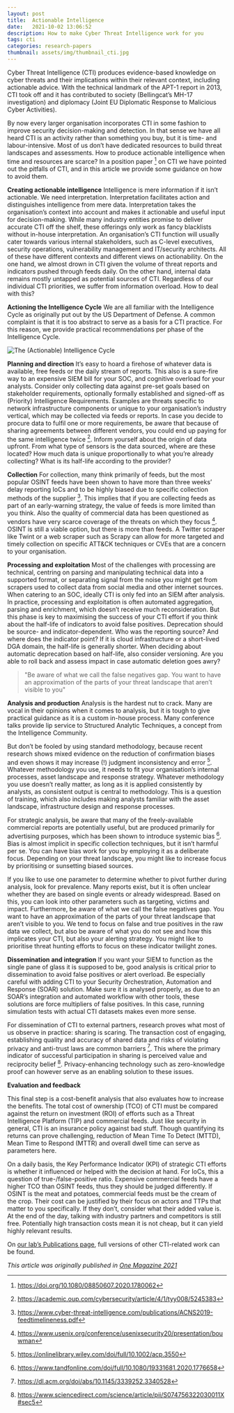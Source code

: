 ```yaml
---
layout: post
title:  Actionable Intelligence
date:   2021-10-02 13:06:52
description: How to make Cyber Threat Intelligence work for you
tags: cti
categories: research-papers
thumbnail: assets/img/thumbnail_cti.jpg
---
```

Cyber Threat Intelligence (CTI) produces evidence-based knowledge on cyber threats and their implications within their relevant context, including actionable advice. With the technical landmark of the APT-1 report in 2013, CTI took off and it has contributed to society (Bellingcat’s MH-17 investigation) and diplomacy (Joint EU Diplomatic Response to Malicious Cyber Activities).

By now every larger organisation incorporates CTI in some fashion to improve security decision-making and detection. In that sense we have all heard CTI is an activity rather than something you buy, but it is time- and labour-intensive. Most of us don’t have dedicated resources to build threat landscapes and assessments. How to produce actionable intelligence when time and resources are scarce? In a position paper [^1] on CTI we have pointed out the pitfalls of CTI, and in this article we provide some guidance on how to avoid them.

**Creating actionable intelligence**
Intelligence is mere information if it isn’t actionable. We need interpretation. Interpretation facilitates action and distinguishes intelligence from mere data. Interpretation takes the organisation’s context into account and makes it actionable and useful input for decision-making. While many industry entities promise to deliver accurate CTI off the shelf, these offerings only work as fancy blacklists without in-house interpretation. An organisation’s CTI function will usually cater towards various internal stakeholders, such as C-level executives, security operations, vulnerability management and IT/security architects. All of these have different contexts and different views on actionability. On the one hand, we almost drown in CTI given the volume of threat reports and indicators pushed through feeds daily. On the other hand, internal data remains mostly untapped as potential sources of CTI. Regardless of our individual CTI priorities, we suffer from information overload. How to deal with this?

**Actioning the Intelligence Cycle**
We are all familiar with the Intelligence Cycle as originally put out by the US Department of Defense. A common complaint is that it is too abstract to serve as a basis for a CTI practice. For this reason, we provide practical recommendations per phase of the Intelligence Cycle.

![The (Actionable) Intelligence Cycle](cycle.png)

**Planning and direction**
It’s easy to hoard a firehose of whatever data is available, free feeds or the daily stream of reports. This also is a sure-fire way to an expensive SIEM bill for your SOC, and cognitive overload for your analysts. Consider only collecting data against pre-set goals based on stakeholder requirements, optionally formally established and signed-off as (Priority) Intelligence Requirements. Examples are threats specific to network infrastructure components or unique to your organisation’s industry vertical, which may be collected via feeds or reports. In case you decide to procure data to fulfil one or more requirements, be aware that because of sharing agreements between different vendors, you could end up paying for the same intelligence twice [^2]. Inform yourself about the origin of data upfront. From what type of sensors is the data sourced, where are these located? How much data is unique proportionally to what you’re already collecting? What is its half-life according to the provider?

**Collection**
For collection, many think primarily of feeds, but the most popular OSINT feeds have been shown to have more than three weeks’ delay reporting IoCs and to be highly biased due to specific collection methods of the supplier [^3]. This implies that if you are collecting feeds as part of an early-warning strategy, the value of feeds is more limited than you think. Also the quality of commercial data has been questioned as vendors have very scarce coverage of the threats on which they focus [^4]. OSINT is still a viable option, but there is more than feeds. A Twitter scraper like Twint or a web scraper such as Scrapy can allow for more targeted and timely collection on specific ATT&CK techniques or CVEs that are a concern to your organisation.

**Processing and exploitation**
Most of the challenges with processing are technical, centring on parsing and manipulating technical data into a supported format, or separating signal from the noise you might get from scrapers used to collect data from social media and other internet sources. When catering to an SOC, ideally CTI is only fed into an SIEM after analysis. In practice, processing and exploitation is often automated aggregation, parsing and enrichment, which doesn’t receive much reconsideration. But this phase is key to maximising the success of your CTI effort if you think about the half-life of indicators to avoid false positives. Deprecation should be source- and indicator-dependent. Who was the reporting source? And where does the indicator point? If it is cloud infrastructure or a short-lived DGA domain, the half-life is generally shorter. When deciding about automatic deprecation based on half-life, also consider versioning. Are you able to roll back and assess impact in case automatic deletion goes awry?

>"Be aware of what we call the false negatives gap. You want to have an approximation of the parts of your threat landscape that aren’t visible to you"

**Analysis and production**
Analysis is the hardest nut to crack. Many are vocal in their opinions when it comes to analysis, but it is tough to give practical guidance as it is a custom in-house process. Many conference talks provide lip service to Structured Analytic Techniques, a concept from the Intelligence Community.

But don’t be fooled by using standard methodology, because recent research shows mixed evidence on the reduction of confirmation biases and even shows it may increase (!) judgment inconsistency and error [^5]. Whatever methodology you use, it needs to fit your organisation’s internal processes, asset landscape and response strategy. Whatever methodology you use doesn’t really matter, as long as it is applied consistently by analysts, as consistent output is central to methodology. This is a question of training, which also includes making analysts familiar with the asset landscape, infrastructure design and response processes.

For strategic analysis, be aware that many of the freely-available commercial reports are potentially useful, but are produced primarily for advertising purposes, which has been shown to introduce systemic bias [^6]. Bias is almost implicit in specific collection techniques, but it isn’t harmful per se. You can have bias work for you by employing it as a deliberate focus. Depending on your threat landscape, you might like to increase focus by prioritising or sunsetting biased sources.

If you like to use one parameter to determine whether to pivot further during analysis, look for prevalence. Many reports exist, but it is often unclear whether they are based on single events or already widespread. Based on this, you can look into other parameters such as targeting, victims and impact. Furthermore, be aware of what we call the false negatives gap. You want to have an approximation of the parts of your threat landscape that aren’t visible to you. We tend to focus on false and true positives in the raw data we collect, but also be aware of what you do not see and how this implicates your CTI, but also your alerting strategy. You might like to prioritise threat hunting efforts to focus on these indicator twilight zones.

**Dissemination and integration**
If you want your SIEM to function as the single pane of glass it is supposed to be, good analysis is critical prior to dissemination to avoid false positives or alert overload. Be especially careful with adding CTI to your Security Orchestration, Automation and Response (SOAR) solution. Make sure it is analysed properly, as due to an SOAR’s integration and automated workflow with other tools, these solutions are force multipliers of false positives. In this case, running simulation tests with actual CTI datasets makes even more sense.

For dissemination of CTI to external partners, research proves what most of us observe in practice: sharing is scaring. The transaction cost of engaging, establishing quality and accuracy of shared data and risks of violating privacy and anti-trust laws are common barriers [^7]. This where the primary indicator of successful participation in sharing is perceived value and reciprocity belief [^8]. Privacy-enhancing technology such as zero-knowledge proof can however serve as an enabling solution to these issues.

**Evaluation and feedback**

This final step is a cost-benefit analysis that also evaluates how to increase the benefits. The total cost of ownership (TCO) of CTI must be compared against the return on investment (ROI) of efforts such as a Threat Intelligence Platform (TIP) and commercial feeds. Just like security in general, CTI is an insurance policy against bad stuff. Though quantifying its returns can prove challenging, reduction of Mean Time To Detect (MTTD), Mean Time to Respond (MTTR) and overall dwell time can serve as parameters here.

On a daily basis, the Key Performance Indicator (KPI) of strategic CTI efforts is whether it influenced or helped with the decision at hand. For IoCs, this a question of true-/false-positive ratio. Expensive commercial feeds have a higher TCO than OSINT feeds, thus they should be judged differently. If OSINT is the meat and potatoes, commercial feeds must be the cream of the crop. Their cost can be justified by their focus on actors and TTPs that matter to you specifically. If they don’t, consider what their added value is. At the end of the day, talking with industry partners and competitors is still free. Potentially high transaction costs mean it is not cheap, but it can yield highly relevant results.

On [our lab’s Publications page](https://www.cyber-threat-intelligence.com/publications/), full versions of other CTI-related work can be found.

_This article was originally published in [One Magazine 2021](https://emagazine.one-conference.nl/2021/actionable-intelligence-how-to-make-cyber-threat-intelligence-work-for-you/)_

[^1]: https://doi.org/10.1080/08850607.2020.1780062
[^2]: https://academic.oup.com/cybersecurity/article/4/1/tyy008/5245383
[^3]: https://www.cyber-threat-intelligence.com/publications/ACNS2019-feedtimelineness.pdf
[^4]: https://www.usenix.org/conference/usenixsecurity20/presentation/bouwman
[^5]: https://onlinelibrary.wiley.com/doi/full/10.1002/acp.3550
[^6]: https://www.tandfonline.com/doi/full/10.1080/19331681.2020.1776658
[^7]: https://dl.acm.org/doi/abs/10.1145/3339252.3340528
[^8]: https://www.sciencedirect.com/science/article/pii/S074756322030011X#sec5